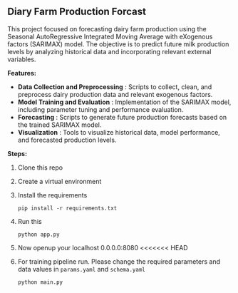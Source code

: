 ## Diary Farm Production Forcast

This project focused on forecasting dairy farm production using the Seasonal AutoRegressive Integrated Moving Average with eXogenous factors (SARIMAX) model. The objective is to predict future milk production levels by analyzing historical data and incorporating relevant external variables.

**Features:**

* **Data Collection and Preprocessing** : Scripts to collect, clean, and preprocess dairy production data and relevant exogenous factors.
* **Model Training and Evaluation** : Implementation of the SARIMAX model, including parameter tuning and performance evaluation.
* **Forecasting** : Scripts to generate future production forecasts based on the trained SARIMAX model.
* **Visualization** : Tools to visualize historical data, model performance, and forecasted production levels.

**Steps:**

1. Clone this repo
2. Create a virtual environment
3. Install the requirements

   ```
   pip install -r requirements.txt
   ```
4. Run this

   ```
   python app.py
   ```
5. Now openup your localhost 0.0.0.0:8080
<<<<<<< HEAD
6. For training pipeline run. Please change the required parameters and data values in `params.yaml` and `schema.yaml`

   ```
   python main.py
   ```



